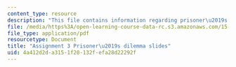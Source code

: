 ```yaml
---
content_type: resource
description: "This file contains information regarding prisoner\u2019s dilemma slides."
file: /media/https%3A/open-learning-course-data-rc.s3.amazonaws.com/15-067-competitive-decision-making-and-negotiation-spring-2011/4a412d2da3151f20132fefa28d22292f_MIT15_067S11_assgn03dilem.pdf
file_type: application/pdf
resourcetype: Document
title: "Assignment 3 Prisoner\u2019s dilemma slides"
uid: 4a412d2d-a315-1f20-132f-efa28d22292f
---
```

